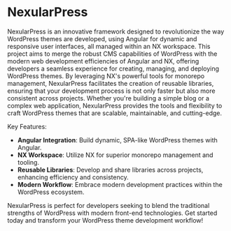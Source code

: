 # NexularPress

NexularPress is an innovative framework designed to revolutionize the way WordPress themes are developed, using Angular for dynamic and responsive user interfaces, all managed within an NX workspace. This project aims to merge the robust CMS capabilities of WordPress with the modern web development efficiencies of Angular and NX, offering developers a seamless experience for creating, managing, and deploying WordPress themes. By leveraging NX's powerful tools for monorepo management, NexularPress facilitates the creation of reusable libraries, ensuring that your development process is not only faster but also more consistent across projects. Whether you're building a simple blog or a complex web application, NexularPress provides the tools and flexibility to craft WordPress themes that are scalable, maintainable, and cutting-edge.

Key Features:
- **Angular Integration**: Build dynamic, SPA-like WordPress themes with Angular.
- **NX Workspace**: Utilize NX for superior monorepo management and tooling.
- **Reusable Libraries**: Develop and share libraries across projects, enhancing efficiency and consistency.
- **Modern Workflow**: Embrace modern development practices within the WordPress ecosystem.

NexularPress is perfect for developers seeking to blend the traditional strengths of WordPress with modern front-end technologies. Get started today and transform your WordPress theme development workflow!

